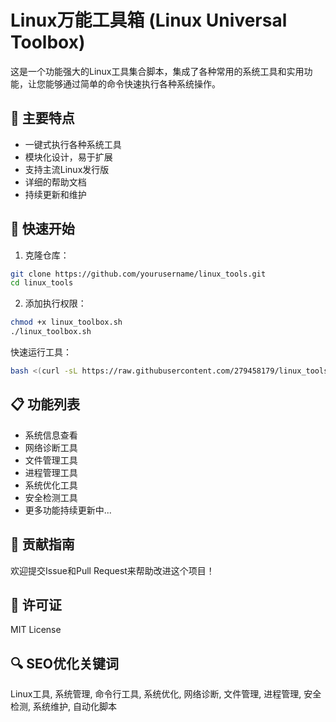 # Linux万能工具箱 (Linux Universal Toolbox)

这是一个功能强大的Linux工具集合脚本，集成了各种常用的系统工具和实用功能，让您能够通过简单的命令快速执行各种系统操作。

## 🌟 主要特点

- 一键式执行各种系统工具
- 模块化设计，易于扩展
- 支持主流Linux发行版
- 详细的帮助文档
- 持续更新和维护

## 🚀 快速开始

1. 克隆仓库：
```bash
git clone https://github.com/yourusername/linux_tools.git
cd linux_tools
```

2. 添加执行权限：
```bash
chmod +x linux_toolbox.sh
./linux_toolbox.sh
```

快速运行工具：
```bash
bash <(curl -sL https://raw.githubusercontent.com/279458179/linux_tools/master/linux_toolbox.sh)
```

## 📋 功能列表

- 系统信息查看
- 网络诊断工具
- 文件管理工具
- 进程管理工具
- 系统优化工具
- 安全检测工具
- 更多功能持续更新中...

## 🤝 贡献指南

欢迎提交Issue和Pull Request来帮助改进这个项目！

## 📝 许可证

MIT License

## 🔍 SEO优化关键词

Linux工具, 系统管理, 命令行工具, 系统优化, 网络诊断, 文件管理, 进程管理, 安全检测, 系统维护, 自动化脚本 